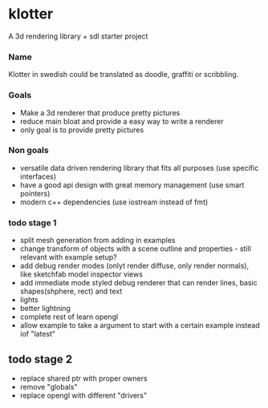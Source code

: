 # klotter
A 3d rendering library + sdl starter project

### Name
Klotter in swedish could be translated as doodle, graffiti or scribbling.


### Goals
* Make a 3d renderer that produce pretty pictures
* reduce main bloat and provide a easy way to write a renderer
* only goal is to provide pretty pictures


### Non goals
* versatile data driven rendering library that fits all purposes (use specific interfaces)
* have a good api design with great memory management (use smart pointers)
* modern c++ dependencies (use iostream instead of fmt)


### todo stage 1
* split mesh generation from adding in examples
* change transform of objects with a scene outline and properties - still relevant with example setup?
* add debug render modes (onlyt render diffuse, only render normals), like sketchfab model inspector views
* add immediate mode styled debug renderer that can render lines, basic shapes(shphere, rect) and text
* lights
* better lightning
* complete rest of learn opengl
* allow example to take a argument to start with a certain example instead iof "latest"


## todo stage 2
* replace shared ptr with proper owners
* remove "globals"
* replace opengl with different "drivers"

